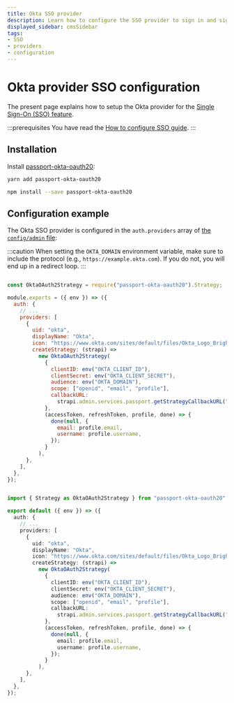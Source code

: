 ```yaml
---
title: Okta SSO provider
description: Learn how to configure the SSO provider to sign in and sign up into your Strapi application through Okta.
displayed_sidebar: cmsSidebar
tags: 
- SSO
- providers
- configuration
---
```


# Okta provider SSO configuration

The present page explains how to setup the Okta provider for the [Single Sign-On (SSO) feature](/user-docs/features/sso).

:::prerequisites
You have read the [How to configure SSO guide](/dev-docs/configurations/guides/configure-sso).
:::

## Installation

Install [passport-okta-oauth20](https://github.com/antoinejaussoin/passport-okta-oauth20/#readme):

<Tabs groupId="yarn-npm">

<TabItem value="yarn" label="yarn">

```sh
yarn add passport-okta-oauth20
```

</TabItem>

<TabItem value="npm" label="npm">

```sh
npm install --save passport-okta-oauth20
```

</TabItem>

</Tabs>

## Configuration example

The Okta SSO provider is configured in the `auth.providers` array of [the `config/admin` file](/dev-docs/configurations/admin-panel):

:::caution
When setting the `OKTA_DOMAIN` environment variable, make sure to include the protocol (e.g., `https://example.okta.com`). If you do not, you will end up in a redirect loop.
:::

<Tabs groupId="js-ts">

<TabItem value="javascript" label="JavaScript">

```js title="/config/admin.js"

const OktaOAuth2Strategy = require("passport-okta-oauth20").Strategy;

module.exports = ({ env }) => ({
  auth: {
    // ...
    providers: [
      {
        uid: "okta",
        displayName: "Okta",
        icon: "https://www.okta.com/sites/default/files/Okta_Logo_BrightBlue_Medium-thumbnail.png",
        createStrategy: (strapi) =>
          new OktaOAuth2Strategy(
            {
              clientID: env("OKTA_CLIENT_ID"),
              clientSecret: env("OKTA_CLIENT_SECRET"),
              audience: env("OKTA_DOMAIN"),
              scope: ["openid", "email", "profile"],
              callbackURL:
                strapi.admin.services.passport.getStrategyCallbackURL("okta"),
            },
            (accessToken, refreshToken, profile, done) => {
              done(null, {
                email: profile.email,
                username: profile.username,
              });
            }
          ),
      },
    ],
  },
});
```

</TabItem>

<TabItem value="typescript" label="TypeScript">

```ts title="/config/admin.ts"

import { Strategy as OktaOAuth2Strategy } from "passport-okta-oauth20";

export default ({ env }) => ({
  auth: {
    // ...
    providers: [
      {
        uid: "okta",
        displayName: "Okta",
        icon: "https://www.okta.com/sites/default/files/Okta_Logo_BrightBlue_Medium-thumbnail.png",
        createStrategy: (strapi) =>
          new OktaOAuth2Strategy(
            {
              clientID: env("OKTA_CLIENT_ID"),
              clientSecret: env("OKTA_CLIENT_SECRET"),
              audience: env("OKTA_DOMAIN"),
              scope: ["openid", "email", "profile"],
              callbackURL:
                strapi.admin.services.passport.getStrategyCallbackURL("okta"),
            },
            (accessToken, refreshToken, profile, done) => {
              done(null, {
                email: profile.email,
                username: profile.username,
              });
            }
          ),
      },
    ],
  },
});
```

</TabItem>

</Tabs>
